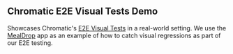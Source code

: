 ## Chromatic E2E Visual Tests Demo

Showcases Chromatic's [E2E Visual Tests](https://www.chromatic.com/docs/e2e-visual-tests/) in a real-world setting. We use the [MealDrop](https://mealdrop.vercel.app/) app as an example of how to catch visual regressions as part of our E2E testing.
